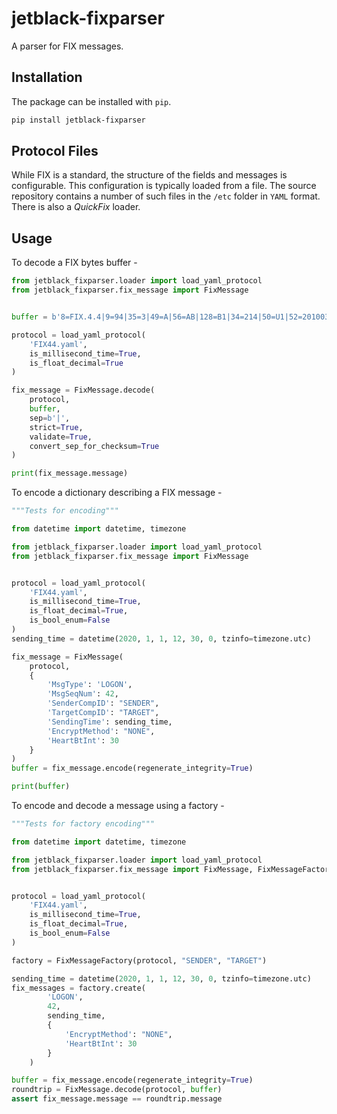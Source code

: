 # jetblack-fixparser

A parser for FIX messages.

## Installation

The package can be installed with `pip`.

```bash
pip install jetblack-fixparser
```

## Protocol Files

While FIX is a standard, the structure of the fields and messages is configurable.
This configuration is typically loaded from a file. The source repository
contains a number of such files in the `/etc` folder in `YAML` format. There is
also a *QuickFix* loader.

## Usage

To decode a FIX bytes buffer -

```python
from jetblack_fixparser.loader import load_yaml_protocol
from jetblack_fixparser.fix_message import FixMessage


buffer = b'8=FIX.4.4|9=94|35=3|49=A|56=AB|128=B1|34=214|50=U1|52=20100304-09:42:23.130|45=176|371=15|372=X|373=1|58=txt|10=058|',

protocol = load_yaml_protocol(
    'FIX44.yaml',
    is_millisecond_time=True,
    is_float_decimal=True
)

fix_message = FixMessage.decode(
    protocol,
    buffer,
    sep=b'|',
    strict=True,
    validate=True,
    convert_sep_for_checksum=True
)

print(fix_message.message)
```

To encode a dictionary describing a FIX message - 

```python
"""Tests for encoding"""

from datetime import datetime, timezone

from jetblack_fixparser.loader import load_yaml_protocol
from jetblack_fixparser.fix_message import FixMessage


protocol = load_yaml_protocol(
    'FIX44.yaml',
    is_millisecond_time=True,
    is_float_decimal=True,
    is_bool_enum=False
)
sending_time = datetime(2020, 1, 1, 12, 30, 0, tzinfo=timezone.utc)

fix_message = FixMessage(
    protocol,
    {
        'MsgType': 'LOGON',
        'MsgSeqNum': 42,
        'SenderCompID': "SENDER",
        'TargetCompID': "TARGET",
        'SendingTime': sending_time,
        'EncryptMethod': "NONE",
        'HeartBtInt': 30
    }
)
buffer = fix_message.encode(regenerate_integrity=True)

print(buffer)
```

To encode and decode a message using a factory - 

```python
"""Tests for factory encoding"""

from datetime import datetime, timezone

from jetblack_fixparser.loader import load_yaml_protocol
from jetblack_fixparser.fix_message import FixMessage, FixMessageFactory


protocol = load_yaml_protocol(
    'FIX44.yaml',
    is_millisecond_time=True,
    is_float_decimal=True,
    is_bool_enum=False
)

factory = FixMessageFactory(protocol, "SENDER", "TARGET")

sending_time = datetime(2020, 1, 1, 12, 30, 0, tzinfo=timezone.utc)
fix_messages = factory.create(
        'LOGON',
        42,
        sending_time,
        {
            'EncryptMethod': "NONE",
            'HeartBtInt': 30
        }
    )

buffer = fix_message.encode(regenerate_integrity=True)
roundtrip = FixMessage.decode(protocol, buffer)
assert fix_message.message == roundtrip.message
```
